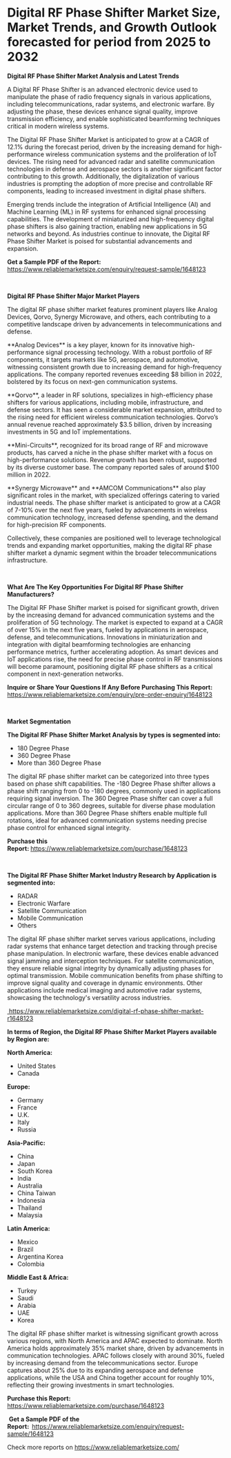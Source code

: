 <p><h1>Digital RF Phase Shifter Market Size, Market Trends, and Growth Outlook forecasted for period from 2025 to 2032</h1></p><p><strong>Digital RF Phase Shifter Market Analysis and Latest Trends</strong></p>
<p><p>A Digital RF Phase Shifter is an advanced electronic device used to manipulate the phase of radio frequency signals in various applications, including telecommunications, radar systems, and electronic warfare. By adjusting the phase, these devices enhance signal quality, improve transmission efficiency, and enable sophisticated beamforming techniques critical in modern wireless systems.</p><p>The Digital RF Phase Shifter Market is anticipated to grow at a CAGR of 12.1% during the forecast period, driven by the increasing demand for high-performance wireless communication systems and the proliferation of IoT devices. The rising need for advanced radar and satellite communication technologies in defense and aerospace sectors is another significant factor contributing to this growth. Additionally, the digitalization of various industries is prompting the adoption of more precise and controllable RF components, leading to increased investment in digital phase shifters.</p><p>Emerging trends include the integration of Artificial Intelligence (AI) and Machine Learning (ML) in RF systems for enhanced signal processing capabilities. The development of miniaturized and high-frequency digital phase shifters is also gaining traction, enabling new applications in 5G networks and beyond. As industries continue to innovate, the Digital RF Phase Shifter Market is poised for substantial advancements and expansion.</p></p>
<p><strong>Get a Sample PDF of the Report:&nbsp;</strong> <a href="https://www.reliablemarketsize.com/enquiry/request-sample/1648123?utm_campaign=1143&utm_medium=2&utm_source=Github&utm_content=ia&utm_term=11022025&utm_id=digital-rf-phase-shifter">https://www.reliablemarketsize.com/enquiry/request-sample/1648123</a></p>
<p>&nbsp;</p>
<p><strong>Digital RF Phase Shifter Major Market Players</strong></p>
<p><p>The digital RF phase shifter market features prominent players like Analog Devices, Qorvo, Synergy Microwave, and others, each contributing to a competitive landscape driven by advancements in telecommunications and defense. </p><p>**Analog Devices** is a key player, known for its innovative high-performance signal processing technology. With a robust portfolio of RF components, it targets markets like 5G, aerospace, and automotive, witnessing consistent growth due to increasing demand for high-frequency applications. The company reported revenues exceeding $8 billion in 2022, bolstered by its focus on next-gen communication systems.</p><p>**Qorvo**, a leader in RF solutions, specializes in high-efficiency phase shifters for various applications, including mobile, infrastructure, and defense sectors. It has seen a considerable market expansion, attributed to the rising need for efficient wireless communication technologies. Qorvo’s annual revenue reached approximately $3.5 billion, driven by increasing investments in 5G and IoT implementations. </p><p>**Mini-Circuits**, recognized for its broad range of RF and microwave products, has carved a niche in the phase shifter market with a focus on high-performance solutions. Revenue growth has been robust, supported by its diverse customer base. The company reported sales of around $100 million in 2022.</p><p>**Synergy Microwave** and **AMCOM Communications** also play significant roles in the market, with specialized offerings catering to varied industrial needs. The phase shifter market is anticipated to grow at a CAGR of 7-10% over the next five years, fueled by advancements in wireless communication technology, increased defense spending, and the demand for high-precision RF components.</p><p>Collectively, these companies are positioned well to leverage technological trends and expanding market opportunities, making the digital RF phase shifter market a dynamic segment within the broader telecommunications infrastructure.</p></p>
<p>&nbsp;</p>
<p><strong>What Are The Key Opportunities For Digital RF Phase Shifter Manufacturers?</strong></p>
<p><p>The Digital RF Phase Shifter market is poised for significant growth, driven by the increasing demand for advanced communication systems and the proliferation of 5G technology. The market is expected to expand at a CAGR of over 15% in the next five years, fueled by applications in aerospace, defense, and telecommunications. Innovations in miniaturization and integration with digital beamforming technologies are enhancing performance metrics, further accelerating adoption. As smart devices and IoT applications rise, the need for precise phase control in RF transmissions will become paramount, positioning digital RF phase shifters as a critical component in next-generation networks.</p></p>
<p><strong>Inquire or Share Your Questions If Any Before Purchasing This Report:</strong> <a href="https://www.reliablemarketsize.com/enquiry/pre-order-enquiry/1648123?utm_campaign=1143&utm_medium=2&utm_source=Github&utm_content=ia&utm_term=11022025&utm_id=digital-rf-phase-shifter">https://www.reliablemarketsize.com/enquiry/pre-order-enquiry/1648123</a></p>
<p>&nbsp;</p>
<p><strong>Market Segmentation</strong></p>
<p><strong>The Digital RF Phase Shifter Market Analysis by types is segmented into:</strong></p>
<p><ul><li>180 Degree Phase</li><li>360 Degree Phase</li><li>More than 360 Degree Phase</li></ul></p>
<p><p>The digital RF phase shifter market can be categorized into three types based on phase shift capabilities. The -180 Degree Phase shifter allows a phase shift ranging from 0 to -180 degrees, commonly used in applications requiring signal inversion. The 360 Degree Phase shifter can cover a full circular range of 0 to 360 degrees, suitable for diverse phase modulation applications. More than 360 Degree Phase shifters enable multiple full rotations, ideal for advanced communication systems needing precise phase control for enhanced signal integrity.</p></p>
<p><strong>Purchase this Report:&nbsp;</strong><a href="https://www.reliablemarketsize.com/purchase/1648123?utm_campaign=1143&utm_medium=2&utm_source=Github&utm_content=ia&utm_term=11022025&utm_id=digital-rf-phase-shifter">https://www.reliablemarketsize.com/purchase/1648123</a></p>
<p>&nbsp;</p>
<p><strong>The Digital RF Phase Shifter Market Industry Research by Application is segmented into:</strong></p>
<p><ul><li>RADAR</li><li>Electronic Warfare</li><li>Satellite Communication</li><li>Mobile Communication</li><li>Others</li></ul></p>
<p><p>The digital RF phase shifter market serves various applications, including radar systems that enhance target detection and tracking through precise phase manipulation. In electronic warfare, these devices enable advanced signal jamming and interception techniques. For satellite communication, they ensure reliable signal integrity by dynamically adjusting phases for optimal transmission. Mobile communication benefits from phase shifting to improve signal quality and coverage in dynamic environments. Other applications include medical imaging and automotive radar systems, showcasing the technology's versatility across industries.</p></p>
<p><a href="https://www.reliablemarketsize.com/digital-rf-phase-shifter-market-r1648123?utm_campaign=1143&utm_medium=2&utm_source=Github&utm_content=ia&utm_term=11022025&utm_id=digital-rf-phase-shifter">&nbsp;https://www.reliablemarketsize.com/digital-rf-phase-shifter-market-r1648123</a></p>
<p><strong>In terms of Region, the Digital RF Phase Shifter Market Players available by Region are:</strong></p>
<p>
    <p> <strong> North America: </strong>
        <ul>
            <li>United States</li>
            <li>Canada</li>
        </ul>
        </p> 
    <p> <strong> Europe: </strong>
        <ul>
            <li>Germany</li>
            <li>France</li>
            <li>U.K.</li>
            <li>Italy</li>
            <li>Russia</li>
        </ul>
        </p> 
    <p> <strong> Asia-Pacific: </strong>
        <ul>
            <li>China</li>
            <li>Japan</li>
            <li>South Korea</li>
            <li>India</li>
            <li>Australia</li>
            <li>China Taiwan</li>
            <li>Indonesia</li>
            <li>Thailand</li>
            <li>Malaysia</li>
        </ul>
        </p> 
    <p> <strong> Latin America: </strong>
        <ul>
            <li>Mexico</li>
            <li>Brazil</li>
            <li>Argentina Korea</li>
            <li>Colombia</li>
        </ul>
        </p> 
    <p> <strong> Middle East & Africa: </strong>
        <ul>
            <li>Turkey</li>
            <li>Saudi</li>
            <li>Arabia</li>
            <li>UAE</li>
            <li>Korea</li>
        </ul>
    </p>
    </p>
<p><p>The digital RF phase shifter market is witnessing significant growth across various regions, with North America and APAC expected to dominate. North America holds approximately 35% market share, driven by advancements in communication technologies. APAC follows closely with around 30%, fueled by increasing demand from the telecommunications sector. Europe captures about 25% due to its expanding aerospace and defense applications, while the USA and China together account for roughly 10%, reflecting their growing investments in smart technologies.</p></p>
<p><strong>Purchase this Report: </strong><a href="https://www.reliablemarketsize.com/purchase/1648123?utm_campaign=1143&utm_medium=2&utm_source=Github&utm_content=ia&utm_term=11022025&utm_id=digital-rf-phase-shifter">https://www.reliablemarketsize.com/purchase/1648123</a></p>
<p>&nbsp;<strong>Get a Sample PDF of the Report:&nbsp;&nbsp;</strong><a href="https://www.reliablemarketsize.com/enquiry/request-sample/1648123?utm_campaign=1143&utm_medium=2&utm_source=Github&utm_content=ia&utm_term=11022025&utm_id=digital-rf-phase-shifter">https://www.reliablemarketsize.com/enquiry/request-sample/1648123</a></p>
<p><strong></strong></p>
<p>Check more reports on <a href="https://www.reliablemarketsize.com/?utm_campaign=1143&utm_medium=2&utm_source=Github&utm_content=ia&utm_term=11022025&utm_id=digital-rf-phase-shifter">https://www.reliablemarketsize.com/</a></p>